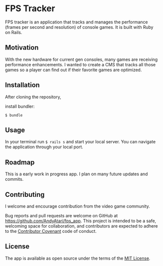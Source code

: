 # FPS Tracker

FPS tracker is an application that tracks and manages the performance (frames per second and resolution) of console games. It is built with Ruby on Rails. 

## Motivation

With the new hardware for current gen consoles, many games are receiving performance enhancements. I wanted to create a CMS that tracks all those games so a player can find out if their favorite games are optimized. 

## Installation 

After cloning the repository, 

install bundler: 

```$ bundle```  

## Usage

In your terminal run ```$ rails s``` and start your local server. You can navigate the application through your local port. 

## Roadmap

This is a early work in progress app. I plan on many future updates and commits.

## Contributing 

I welcome and encourage contribution from the video game community. 

Bug reports and pull requests are welcome on GitHub at https://github.com/AndyAtari/fps_app. This project is intended to be a safe, welcoming space for collaboration, and contributors are expected to adhere to the [Contributor Covenant](https://www.contributor-covenant.org/) code of conduct.

## License

The app is available as open source under the terms of the [MIT License](https://opensource.org/licenses/MIT).


